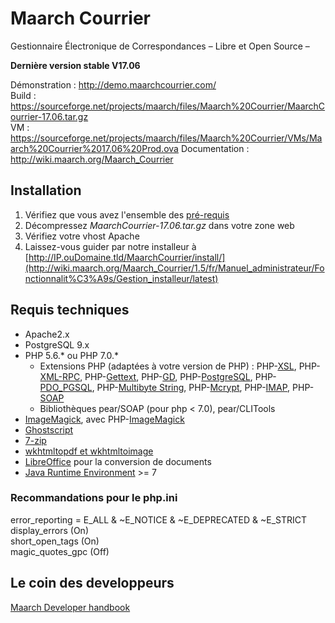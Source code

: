# Maarch Courrier
Gestionnaire Électronique de Correspondances – Libre et Open Source –

**Dernière version stable V17.06**

Démonstration : http://demo.maarchcourrier.com/  
Build : https://sourceforge.net/projects/maarch/files/Maarch%20Courrier/MaarchCourrier-17.06.tar.gz  
VM : https://sourceforge.net/projects/maarch/files/Maarch%20Courrier/VMs/Maarch%20Courrier%2017.06%20Prod.ova
Documentation : http://wiki.maarch.org/Maarch_Courrier  


## Installation 
1. Vérifiez que vous avez l'ensemble des [pré-requis](http://wiki.maarch.org/Maarch_Courrier/fr/Install/Prerequis/latest)
2. Décompressez *MaarchCourrier-17.06.tar.gz* dans votre zone web
3. Vérifiez votre vhost Apache
4. Laissez-vous guider par notre installeur à [http://IP.ouDomaine.tld/MaarchCourrier/install/](http://wiki.maarch.org/Maarch_Courrier/1.5/fr/Manuel_administrateur/Fonctionnalit%C3%A9s/Gestion_installeur/latest)


## Requis techniques

* Apache2.x
* PostgreSQL 9.x
* PHP 5.6.* ou PHP 7.0.*
   * Extensions PHP (adaptées à votre version de PHP) : PHP-[XSL](http://php.net/manual/en/book.xsl.php), PHP-[XML-RPC](http://php.net/manual/en/book.xmlrpc.php), PHP-[Gettext](http://php.net/manual/en/book.gettext.php), PHP-[GD](http://php.net/manual/en/book.image.php), PHP-[PostgreSQL](http://php.net/manual/en/book.pgsql.php), PHP-[PDO_PGSQL](http://php.net/manual/en/ref.pdo-pgsql.php), PHP-[Multibyte String](http://php.net/manual/en/book.mbstring.php), PHP-[Mcrypt](http://php.net/manual/en/book.mcrypt.php), PHP-[IMAP](http://php.net/manual/en/book.imap.php), PHP-[SOAP](http://php.net/manual/en/book.soap.php)
   * Bibliothèques pear/SOAP (pour php < 7.0), pear/CLITools
* [ImageMagick](http://imagemagick.org/), avec PHP-[ImageMagick](http://php.net/manual/en/book.imagick.php)
* [Ghostscript](https://www.ghostscript.com/)
* [7-zip](http://www.7-zip.org/)
* [wkhtmltopdf et wkhtmltoimage](http://wkhtmltopdf.org/downloads.html) 
* [LibreOffice](http://libreoffice.org/) pour la conversion de documents
* [Java Runtime Environment]() >= 7


###  Recommandations pour le php.ini

error_reporting = E_ALL & ~E_NOTICE & ~E_DEPRECATED & ~E_STRICT  
display_errors (On)  
short_open_tags (On)  
magic_quotes_gpc (Off)  


## Le coin des developpeurs
[Maarch Developer handbook](http://wiki.maarch.org/Maarch_Courrier/1.5/fr/Install/DeveloperHandbook)



